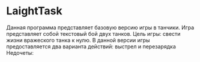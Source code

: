 # LaightTask
Данная программа представляет базовую версию игры в танчики.
Игра представляет собой текстовый бой двух танков.
Цель игры: свести жизни вражеского танка к нулю.
В данной версии игры предоставляется два варианта действий: выстрел и перезарядка
Недочеты:


